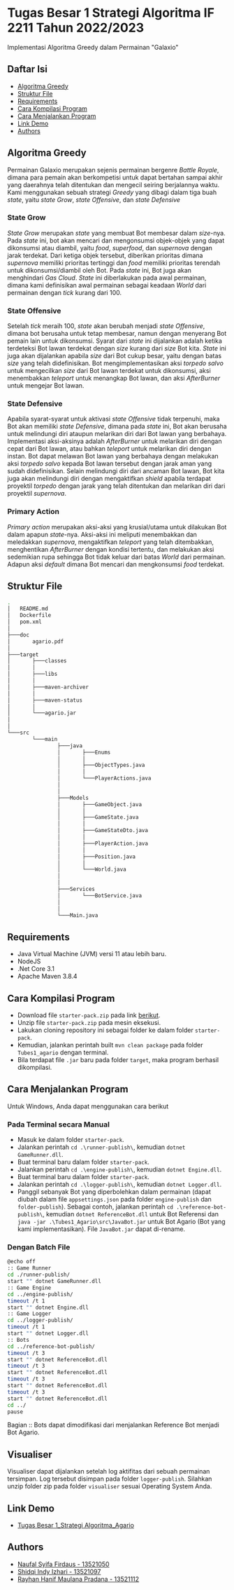 # Tugas Besar 1 Strategi Algoritma IF 2211 Tahun 2022/2023
Implementasi Algoritma Greedy dalam Permainan "Galaxio"

## Daftar Isi
* [Algoritma Greedy](#strategi-greedy)
* [Struktur File](#struktur-file)
* [Requirements](#requirements)
* [Cara Kompilasi Program](#cara-kompilasi-program)
* [Cara Menjalankan Program](#cara-menjalankan-program)
* [Link Demo](#link-demo)
* [Authors](#authors)

## Algoritma Greedy 
Permainan Galaxio merupakan sejenis permainan bergenre *Battle Royale*, dimana para pemain akan berkompetisi
untuk dapat bertahan sampai akhir yang daerahnya telah ditentukan dan mengecil seiring berjalannya waktu.
Kami menggunakan sebuah strategi *Greedy* yang dibagi dalam tiga buah *state*, yaitu *state Grow*, 
*state Offensive*, dan *state Defensive*

### State Grow
*State Grow* merupakan *state* yang membuat Bot membesar dalam *size*-nya. Pada *state* ini,
bot akan mencari dan mengonsumsi objek-objek yang dapat dikonsumsi atau diambil, yaitu *food*, 
*superfood*, dan *supernova* dengan jarak terdekat. Dari ketiga objek tersebut, diberikan
prioritas dimana *supernova* memiliki prioritas tertinggi dan *food* memiliki prioritas terendah
untuk dikonsumsi/diambil oleh Bot. Pada *state* ini, Bot juga akan menghindari *Gas Cloud*. *State*
ini diberlakukan pada awal permainan, dimana kami definisikan awal permainan sebagai keadaan *World*
dari permainan dengan *tick* kurang dari 100.

### State Offensive
Setelah *tick* meraih 100, *state* akan berubah menjadi *state Offensive*, dimana bot berusaha untuk
tetap membesar, namun dengan menyerang Bot pemain lain untuk dikonsumsi. Syarat dari *state* ini dijalankan 
adalah ketika terdeteksi Bot lawan terdekat dengan *size* kurang dari *size* Bot kita. *State* ini juga
akan dijalankan apabila *size* dari Bot cukup besar, yaitu dengan batas *size* yang telah didefinisikan.
Bot mengimplementasikan aksi *torpedo salvo* untuk mengecilkan *size* dari Bot lawan terdekat untuk dikonsumsi,
aksi menembakkan *teleport* untuk menangkap Bot lawan, dan aksi *AfterBurner* untuk mengejar
Bot lawan.

### State Defensive
Apabila syarat-syarat untuk aktivasi *state Offensive* tidak terpenuhi, maka Bot akan memiliki *state Defensive*,
dimana pada *state* ini, Bot akan berusaha untuk melindungi diri ataupun melarikan diri dari Bot lawan yang berbahaya.
Implementasi aksi-aksinya adalah *AfterBurner* untuk melarikan diri dengan cepat dari Bot lawan, atau bahkan *teleport*
untuk melarikan diri dengan instan. Bot dapat melawan Bot lawan yang berbahaya dengan melakukan aksi *torpedo salvo*
kepada Bot lawan tersebut dengan jarak aman yang sudah didefinisikan. Selain melindungi diri dari ancaman Bot lawan,
Bot kita juga akan melindungi diri dengan mengaktifkan *shield* apabila terdapat proyektil *torpedo* dengan jarak
yang telah ditentukan dan melarikan diri dari proyektil *supernova*.

### Primary Action
*Primary action* merupakan aksi-aksi yang krusial/utama untuk dilakukan Bot dalam apapun *state*-nya. Aksi-aksi
ini meliputi menembakkan dan meledakkan *supernova*, mengaktifkan *teleport* yang telah ditembakkan, menghentikan
*AfterBurner* dengan kondisi tertentu, dan melakukan aksi sedemikian rupa sehingga Bot tidak keluar dari batas
*World* dari permainan. Adapun aksi *default* dimana Bot mencari dan mengkonsumsi *food* terdekat.


## Struktur File
```bash
.
│   README.md
│   Dockerfile
│   pom.xml
│
├───doc
│       agario.pdf
│
├───target
│       ├───classes
│       │ 
│       ├───libs
│       │ 
│       ├───maven-archiver
│       │ 
│       ├───maven-status
│       │ 
│       └───agario.jar
│
│
└───src
        └───main
                ├───java
                │       ├───Enums
                │       │
                │       ├───ObjectTypes.java
                │       │
                │       └───PlayerActions.java
                │
                │
                ├───Models
                │       ├───GameObject.java
                │       │
                │       ├───GameState.java
                │       │
                │       ├───GameStateDto.java
                │       │
                │       ├───PlayerAction.java
                │       │
                │       ├───Position.java
                │       │
                │       └───World.java
                │
                │
                ├───Services
                │       └───BotService.java
                │
                │   
                └───Main.java
```

## Requirements
* Java Virtual Machine (JVM) versi 11 atau lebih baru.
* NodeJS
* .Net Core 3.1
* Apache Maven 3.8.4

## Cara Kompilasi Program
* Download file `starter-pack.zip` pada link [berikut](https://github.com/EntelectChallenge/2021-Galaxio/releases/tag/2021.3.2).
* Unzip file `starter-pack.zip` pada mesin eksekusi.
* Lakukan cloning repository ini sebagai folder ke dalam folder `starter-pack`.
* Kemudian, jalankan perintah built `mvn clean package` pada folder `Tubes1_agario` dengan terminal.
* Bila terdapat file `.jar` baru pada folder `target`, maka program berhasil dikompilasi.

## Cara Menjalankan Program
Untuk Windows, Anda dapat menggunakan cara berikut
### Pada Terminal secara Manual
* Masuk ke dalam folder `starter-pack`.
* Jalankan perintah `cd .\runner-publish\`, kemudian `dotnet GameRunner.dll`.
* Buat terminal baru dalam folder `starter-pack`.
* Jalankan perintah `cd .\engine-publish\`, kemudian `dotnet Engine.dll`.
* Buat terminal baru dalam folder `starter-pack`.
* Jalankan perintah `cd .\logger-publish\`, kemudian `dotnet Logger.dll`.
* Panggil sebanyak Bot yang diperbolehkan dalam permainan (dapat diubah dalam file `appsettings.json` pada folder `engine-publish` dan `folder-publish`).
Sebagai contoh, jalankan perintah `cd .\reference-bot-publish\`, kemudian `dotnet ReferenceBot.dll` untuk Bot Referensi dan
`java -jar .\Tubes1_Agario\src\JavaBot.jar` untuk Bot Agario (Bot yang kami implementasikan). File `JavaBot.jar` dapat di-rename.

### Dengan Batch File
```bash
@echo off
:: Game Runner
cd ./runner-publish/
start "" dotnet GameRunner.dll
:: Game Engine
cd ../engine-publish/
timeout /t 1
start "" dotnet Engine.dll
:: Game Logger
cd ../logger-publish/
timeout /t 1
start "" dotnet Logger.dll
:: Bots
cd ../reference-bot-publish/
timeout /t 3
start "" dotnet ReferenceBot.dll
timeout /t 3
start "" dotnet ReferenceBot.dll
timeout /t 3
start "" dotnet ReferenceBot.dll
timeout /t 3
start "" dotnet ReferenceBot.dll
cd ../
pause
```
Bagian :: Bots dapat dimodifikasi dari menjalankan Reference Bot menjadi Bot Agario.

## Visualiser
Visualiser dapat dijalankan setelah log aktifitas dari sebuah permainan tersimpan. Log tersebut disimpan pada
folder `logger-publish`. Silahkan unzip folder zip pada folder `visualiser` sesuai Operating System Anda.

## Link Demo
* [Tugas Besar 1_Strategi Algoritma_Agario](https://youtu.be/6z3QYSaY1G8)

## Authors
* [Naufal Syifa Firdaus - 13521050](https://github.com/nomsf)
* [Shidqi Indy Izhari - 13521097](https://github.com/shidqizh)
* [Rayhan Hanif Maulana Pradana - 13521112](https://github.com/rayhanp1402)